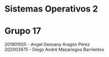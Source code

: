 # Sistemas Operativos 2
# Grupo 17
201901055 - Angel Geovany Aragón Pérez  
202003975 - Diego André Mazariegos Barrientos
